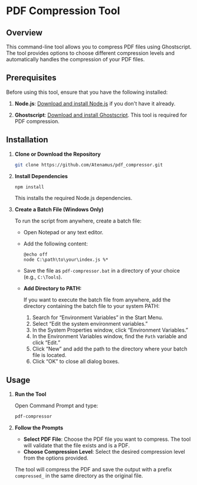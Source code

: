 # PDF Compression Tool

## Overview

This command-line tool allows you to compress PDF files using Ghostscript. The tool provides options to choose different compression levels and automatically handles the compression of your PDF files.

## Prerequisites

Before using this tool, ensure that you have the following installed:

1. **Node.js**: [Download and install Node.js](https://nodejs.org/) if you don't have it already.

2. **Ghostscript**: [Download and install Ghostscript](https://www.ghostscript.com/download.html). This tool is required for PDF compression.

## Installation

1. **Clone or Download the Repository**

   ```bash
   git clone https://github.com/Atenamus/pdf_compressor.git
   ```

2. **Install Dependencies**

   ```bash
   npm install
   ```

   This installs the required Node.js dependencies.

3. **Create a Batch File (Windows Only)**

   To run the script from anywhere, create a batch file:

   - Open Notepad or any text editor.
   - Add the following content:

     ```batch
     @echo off
     node C:\path\to\your\index.js %*
     ```

   - Save the file as `pdf-compressor.bat` in a directory of your choice (e.g., `C:\Tools`).

   - **Add Directory to PATH:**

     If you want to execute the batch file from anywhere, add the directory containing the batch file to your system PATH:
     
     1. Search for “Environment Variables” in the Start Menu.
     2. Select “Edit the system environment variables.”
     3. In the System Properties window, click “Environment Variables.”
     4. In the Environment Variables window, find the `Path` variable and click “Edit.”
     5. Click “New” and add the path to the directory where your batch file is located.
     6. Click “OK” to close all dialog boxes.

## Usage

1. **Run the Tool**

   Open Command Prompt and type:

   ```bash
   pdf-compressor
   ```

2. **Follow the Prompts**

   - **Select PDF File**: Choose the PDF file you want to compress. The tool will validate that the file exists and is a PDF.
   - **Choose Compression Level**: Select the desired compression level from the options provided.

   The tool will compress the PDF and save the output with a prefix `compressed_` in the same directory as the original file.
